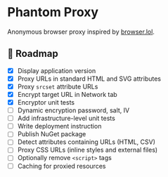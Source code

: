 # Phantom Proxy

Anonymous browser proxy inspired by [browser.lol](https://browser.lol).

## 📅 Roadmap
- [x] Display application version
- [x] Proxy URLs in standard HTML and SVG attributes
- [x] Proxy `srcset` attribute URLs
- [x] Encrypt target URL in Network tab
- [x] Encryptor unit tests
- [ ] Dynamic encryption password, salt, IV
- [ ] Add infrastructure-level unit tests
- [ ] Write deployment instruction
- [ ] Publish NuGet package
- [ ] Detect attributes containing URLs (HTML, CSV)
- [ ] Proxy CSS URLs (inline styles and external files)
- [ ] Optionally remove `<script>` tags
- [ ] Caching for proxied resources
